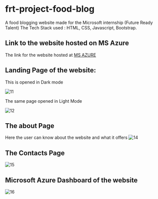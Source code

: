 # frt-project-food-blog
A food blogging website made for the Microsoft internship (Future Ready Talent)
The Tech Stack used : HTML, CSS, Javascript, Bootstrap.
## Link to the website hosted on MS Azure
The link for the website hosted at [MS AZURE](https://ambitious-plant-03501b010.1.azurestaticapps.net/index.html)

## Landing Page of the website:
This is opened in Dark mode

![11](https://user-images.githubusercontent.com/48235970/173347266-4e96ab67-439c-42d6-bb18-ef2c7733d2e4.png)

The same page opened in Light Mode

![12](https://user-images.githubusercontent.com/48235970/173347422-84973305-743c-4d6a-9db5-7bfe9ef5e587.png)

## The about Page 
Here the user can know about the website and what it offers
![14](https://user-images.githubusercontent.com/48235970/173347587-dd65798f-0cb5-4d76-a23d-51080efa9595.png)

## The Contacts Page
![15](https://user-images.githubusercontent.com/48235970/173347725-71fe3a8e-dafb-4b09-98ba-9cbff4cb2215.png)

## Microsoft Azure Dashboard of the website
![16](https://user-images.githubusercontent.com/48235970/173347789-3eb88e17-e940-4892-91ca-9ed27d8a445a.png)
